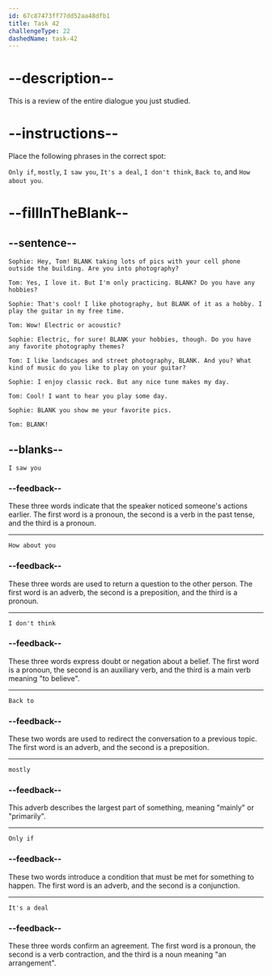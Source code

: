 ```yaml
---
id: 67c87473ff77dd52aa48dfb1
title: Task 42
challengeType: 22
dashedName: task-42
---
```

<!-- REVIEW -->

# --description--

This is a review of the entire dialogue you just studied.

# --instructions--

Place the following phrases in the correct spot:

`Only if`, `mostly`, `I saw you`, `It's a deal`, `I don't think`, `Back to`, and `How about you`.

# --fillInTheBlank--

## --sentence--

`Sophie: Hey, Tom! BLANK taking lots of pics with your cell phone outside the building. Are you into photography?`  

`Tom: Yes, I love it. But I'm only practicing. BLANK? Do you have any hobbies?`  

`Sophie: That's cool! I like photography, but BLANK of it as a hobby. I play the guitar in my free time.`  

`Tom: Wow! Electric or acoustic?`  

`Sophie: Electric, for sure! BLANK your hobbies, though. Do you have any favorite photography themes?`  

`Tom: I like landscapes and street photography, BLANK. And you? What kind of music do you like to play on your guitar?`  

`Sophie: I enjoy classic rock. But any nice tune makes my day.`  

`Tom: Cool! I want to hear you play some day.`  

`Sophie: BLANK you show me your favorite pics.`  

`Tom: BLANK!`  

## --blanks--

`I saw you`  

### --feedback--  

These three words indicate that the speaker noticed someone's actions earlier. The first word is a pronoun, the second is a verb in the past tense, and the third is a pronoun.  

---

`How about you`  

### --feedback--  

These three words are used to return a question to the other person. The first word is an adverb, the second is a preposition, and the third is a pronoun.  

---

`I don't think`  

### --feedback--  

These three words express doubt or negation about a belief. The first word is a pronoun, the second is an auxiliary verb, and the third is a main verb meaning "to believe".  

---

`Back to`  

### --feedback--  

These two words are used to redirect the conversation to a previous topic. The first word is an adverb, and the second is a preposition.  

---

`mostly`  

### --feedback--  

This adverb describes the largest part of something, meaning "mainly" or "primarily".  

---

`Only if`  

### --feedback--  

These two words introduce a condition that must be met for something to happen. The first word is an adverb, and the second is a conjunction.  

---

`It's a deal`  

### --feedback--  

These three words confirm an agreement. The first word is a pronoun, the second is a verb contraction, and the third is a noun meaning "an arrangement".  
